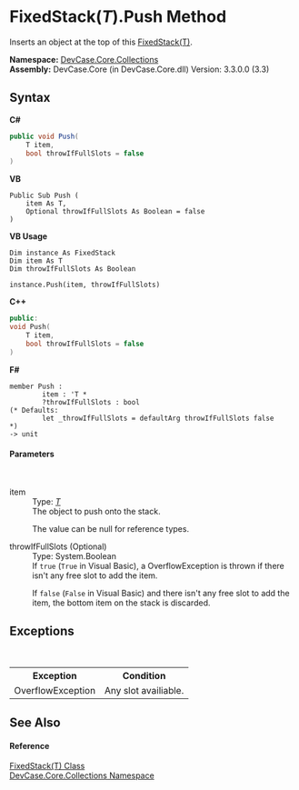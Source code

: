 # FixedStack(*T*).Push Method 
 

Inserts an object at the top of this <a href="T_DevCase_Core_Collections_FixedStack_1">FixedStack(T)</a>.

**Namespace:**&nbsp;<a href="N_DevCase_Core_Collections">DevCase.Core.Collections</a><br />**Assembly:**&nbsp;DevCase.Core (in DevCase.Core.dll) Version: 3.3.0.0 (3.3)

## Syntax

**C#**<br />
``` C#
public void Push(
	T item,
	bool throwIfFullSlots = false
)
```

**VB**<br />
``` VB
Public Sub Push ( 
	item As T,
	Optional throwIfFullSlots As Boolean = false
)
```

**VB Usage**<br />
``` VB Usage
Dim instance As FixedStack
Dim item As T
Dim throwIfFullSlots As Boolean

instance.Push(item, throwIfFullSlots)
```

**C++**<br />
``` C++
public:
void Push(
	T item, 
	bool throwIfFullSlots = false
)
```

**F#**<br />
``` F#
member Push : 
        item : 'T * 
        ?throwIfFullSlots : bool 
(* Defaults:
        let _throwIfFullSlots = defaultArg throwIfFullSlots false
*)
-> unit 

```


#### Parameters
&nbsp;<dl><dt>item</dt><dd>Type: <a href="T_DevCase_Core_Collections_FixedStack_1">*T*</a><br />The object to push onto the stack. 

 The value can be null for reference types.</dd><dt>throwIfFullSlots (Optional)</dt><dd>Type: System.Boolean<br />If `true` (`True` in Visual Basic), a OverflowException is thrown if there isn't any free slot to add the item. 

 If `false` (`False` in Visual Basic) and there isn't any free slot to add the item, the bottom item on the stack is discarded.</dd></dl>

## Exceptions
&nbsp;<table><tr><th>Exception</th><th>Condition</th></tr><tr><td>OverflowException</td><td>Any slot availiable.</td></tr></table>

## See Also


#### Reference
<a href="T_DevCase_Core_Collections_FixedStack_1">FixedStack(T) Class</a><br /><a href="N_DevCase_Core_Collections">DevCase.Core.Collections Namespace</a><br />